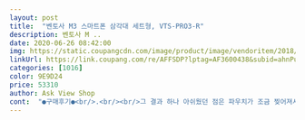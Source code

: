 ```yaml
---
layout: post 
title:  "벤토사 M3 스마트폰 삼각대 세트형, VTS-PRO3-R" 
description: 벤토사 M ..
date: 2020-06-26 08:42:00 
img: https://static.coupangcdn.com/image/product/image/vendoritem/2018/11/23/3674959796/3ea505fe-0d60-401e-bd80-7122c3614c60.jpg 
linkUrl: https://link.coupang.com/re/AFFSDP?lptag=AF3600438&subid=ahnPublicAsk&pageKey=88853617&itemId=277795178&vendorItemId=3674959796&traceid=V0-113-823ab35a3ea5463f 
categories: [1016] 
color: 9E9D24 
price: 53310 
author: Ask View Shop 
cont:  "●구매후기●<br/>.<br/><br/>그 결과 하나 아쉬웠던 점은 파우치가 조금 찢어져서 왔다는 분의 리뷰를 봤는데 저도 그렇더라구요.<br/><br/>그래도 엉성한 거 샀다가 부러지고 고장 나고 다시 사는 것 보다는 튼튼한 게 훨씬 좋죠.<br/> 전반적으로 가격 대비 만족합니다! 제가 나중에 차만 생기면 요 녀석을 더 잘 활용할 수 있겠죠?^^;<br/>그래서 나중에 여유롭게 확인해볼까 하다가 혹시나 하는 마음에 리모컨 연결과 작동 여부를 확인해보고 구성품 세부확인도 해봤습니다.<br/><br/>그런데 들고 다니기에는 여행 중에 가끔 버겁게 느껴질 때가 있어요.<br/> 다른 짐들도 있다 보니까 ... <br/> 자차 없이 여행하는 분들은 들고 다니기 힘들 수도 있어요.<br/><br/>근데 그정도야 사람이 일하는거니까 그 과정에서 실수가 있었다고 생각하고 넘길 수 있는 정도라 저는 만족합니다.<br/><br/>다른 제품들은 이 부분에 대한 문제가 많더라구요.<br/><br/>동영상을 못올리네요 동영상도 찍었는데.<br/><br/>두번째 사진 추가요.<br/> 도저히 삼각대 놓고 불안해서 못쓰겠어서 카메라는 아예 안쓰고 핸드폰 촬영으로만 쓰려고.<br/>.<br/> 카메라는 그냥 손으로 들고 쓰려고 뺏는데 이 가루들 뭔가요;; 산지 얼마나 됬다고.<br/>.<br/> 쓴거는 날짜로만 쳐도 3일도 안되고 시간으로 치면 더 조금인데 (하루에 3시간도 못찍음)<br/>디자인이 깔끔해서 좋아요.<br/> 조작도 간편하고 리모컨 덕분에 촬영도 편하고요.<br/> 새 제품이라 돌릴 때 살짝 뻑뻑하긴 한데 제품 결함 같진 않아요.<br/><br/>무게감은 좀 있어요.<br/> 정말 허접스러운 삼각대는 야외에서 바람 좀 많이 불면 불안불안하던데, 이건 무게 덕분에 안정감이 있네요.<br/> 사진 찍는 순간에는 튼튼해서 좋아요.<br/><br/>무슨 조이는거 다 조이면 각도가 빡빡하고 그래도 최대한 다 잠그고 촬영시작합니다 카메라 아작나는것보단 나으니... <br/>.<br/><br/>생각보다 많이 팔리진않았지만 별점 1점과 2점 리뷰는 하나도 없었다는 게 우선 마음에 들었고 개인적으로 돈을 더 얹으면 얹는만큼 값어치를 하는 게 한국이라고 생각하는 사람이라 타제품과 비교시 2만원 가량 더 주고 구매를 하게 됐습니다.<br/><br/>세번째 사진추가요... <br/> 핸드폰 촬영으로나 써야겠다 허허 하고 두번인가 세번 썻는데 여기 금이 있네요? 판매자에게 이 부분 교환 문의한지 10일이 넘었는데 답 없음... <br/> 제가 뽑기를 드럽게 못한건가요ㅠ 카메라용 다시 돈 주고 사야하는것도 돈 아까운데 핸드폰 용으로도 못쓰게 생겼네요.<br/>.<br/><br/>손이 덜 가자고 산 삼각대인데 나사 조이고 삼각대 안미끄러지게하고 카메라 안넘어지게 하느라 더 고생 중입니다<br/>여행 가서 좀 더 예쁜 사진들 남기고 오려고 샀어요.<br/> 셀카봉이 있긴 했는데 아무래도 삼각대를 따라올 수는 없으니까요.<br/><br/>이 제품말고도 여러 제품들을 봤는데 그 중에는 몇천개씩 팔린 제품들도 있었습니다.<br/><br/>전에 쓰던게 각도 조절이 안되서 이 제품으로 산건데<br/>조금 손잡이 잡고 움직이면서 촬영하다보면 카메라가 무거워서 그런가 앞으로 수우우욱 내려가고... <br/><br/>조이는 나사.<br/>.<br/> 계속 풀려서 촬영하면서도 제품 2개 찍으면 또 하나하나 다 잠그고 그래요.<br/>.<br/><br/>추천합니다!<br/>취미로 영상을 찍어볼까 싶어서 구매하게 됐습니다.<br/><br/>타제품과 고민되신다면 몇번이고 교환 절차를 밟느니 확실하게 한번에 끝내는 게 어떠실까 싶어요.<br/><br/>하지만 리뷰에서 공통적으로 언급되는 문제점들이 있었기에 거르고 거르다 여기까지 왔습니다.<br/><br/>한쪽 다리가 자꾸 미끄러져요<br/>혹시나 바닥이 마루라 그런가 싶었는데 나머지 두쪽은 그닥 안밀리구요<br/>" 
---
```

